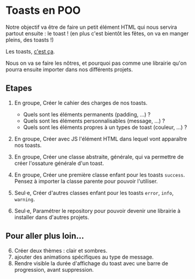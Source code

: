 # Toasts en POO
Notre objectif va être de faire un petit élément HTML qui nous servira partout ensuite : le toast ! (en plus c'est bientôt les fêtes, on va en manger pleins, des toasts !)

Les toasts, [c'est ça](https://github.com/uzochukwueddie/react-toast).

Nous on va se faire les nôtres, et pourquoi pas comme une librairie qu'on pourra ensuite importer dans nos différents projets.

## Etapes
1. En groupe, Créer le cahier des charges de nos toasts.
    - Quels sont les éléments permanents (padding, ...) ?
    - Quels sont les éléments personnalisables (message, ...) ?
    - Quels sont  les éléments propres à un types de toast (couleur, ...) ?

2. En groupe, Créer avec JS l'élément HTML dans lequel vont apparaître nos toasts.

3. En groupe, Créer une classe abstraite, générale, qui va permettre de créer l'ossature générale d'un toast.

4. En groupe, Créer une première classe enfant pour les toasts `success`. Pensez à importer la classe parente pour pouvoir l'utiliser.

5. Seul·e, Créer d'autres classes enfant pour les toasts `error`, `info`, `warning`. 

6. Seul·e, Paramétrer le repository pour pouvoir devenir une librairie à installer dans d'autres projets.

## Pour aller plus loin... 
6. Créer deux thèmes : clair et sombres.
7. ajouter des animations spécifiques au type de message.
8. Rendre visible la durée d'affichage du toast avec une barre de progression, avant suppression.